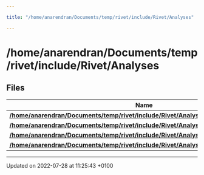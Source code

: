 ```yaml
---

title: "/home/anarendran/Documents/temp/rivet/include/Rivet/Analyses"

---
```


# /home/anarendran/Documents/temp/rivet/include/Rivet/Analyses



## Files

| Name           |
| -------------- |
| **[/home/anarendran/Documents/temp/rivet/include/Rivet/Analyses/MC_Cent_pPb.hh](http://example.org/files/mc__cent__ppb_8hh/#file-mc-cent-ppb.hh)**  |
| **[/home/anarendran/Documents/temp/rivet/include/Rivet/Analyses/MC_JetAnalysis.hh](http://example.org/files/mc__jetanalysis_8hh/#file-mc-jetanalysis.hh)**  |
| **[/home/anarendran/Documents/temp/rivet/include/Rivet/Analyses/MC_JetSplittings.hh](http://example.org/files/mc__jetsplittings_8hh/#file-mc-jetsplittings.hh)**  |
| **[/home/anarendran/Documents/temp/rivet/include/Rivet/Analyses/MC_ParticleAnalysis.hh](http://example.org/files/mc__particleanalysis_8hh/#file-mc-particleanalysis.hh)**  |






-------------------------------

Updated on 2022-07-28 at 11:25:43 +0100
